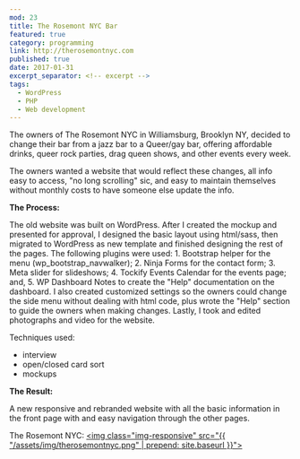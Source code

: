 ```yaml
---
mod: 23
title: The Rosemont NYC Bar
featured: true
category: programming
link: http://therosemontnyc.com
published: true
date: 2017-01-31
excerpt_separator: <!-- excerpt -->
tags:
  - WordPress
  - PHP
  - Web development
---
```


The owners of The Rosemont NYC in Williamsburg, Brooklyn NY, decided to change their bar from a jazz bar to a Queer/gay bar, offering affordable drinks, queer rock parties, drag queen shows, and other events every week.
<!-- excerpt -->
The owners wanted a website that would reflect these changes, all info easy to access, "no long scrolling" sic, and easy to maintain themselves without monthly costs to have someone else update the info.

__The Process:__

The old website was built on WordPress. After I created the mockup and presented for approval, I designed the basic layout using html/sass, then migrated to WordPress as new template and finished designing the rest of the pages. The following plugins were used: 1. Bootstrap helper for the menu (wp_bootstrap_navwalker); 2. Ninja Forms for the contact form; 3. Meta slider for slideshows; 4. Tockify Events Calendar for the events page; and, 5. WP Dashboard Notes to create the "Help" documentation on the dashboard. I also created customized settings so the owners could change the side menu without dealing with html code, plus wrote the "Help" section to guide the owners when making changes. Lastly, I took and edited photographs and video for the website.

Techniques used:

* interview
* open/closed card sort
* mockups

__The Result:__

A new responsive and rebranded website with all the basic information in the front page with and easy navigation through the other pages.

The Rosemont NYC:
[<img class="img-responsive" src="{{ "/assets/img/therosemontnyc.png" | prepend: site.baseurl }}">](http://therosemontnyc.com)

